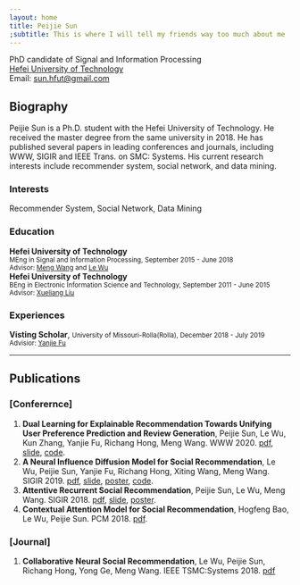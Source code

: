```yaml
---
layout: home
title: Peijie Sun
;subtitle: This is where I will tell my friends way too much about me
---
```

PhD candidate of Signal and Information Processing  
[Hefei University of Technology](http://www.hfut.edu.cn)  
Email: sun.hfut@gmail.com

## Biography
Peijie Sun is a Ph.D. student with the Hefei University of Technology. He received the master degree from the same university in 2018. He has published several papers in leading conferences and journals, including WWW, SIGIR and IEEE Trans. on SMC: Systems. His current research interests include recommender system, social network, and data mining.

### Interests
Recommender System, Social Network, Data Mining

### Education
**Hefei University of Technology**  
<small>MEng in Signal and Information Processing, September 2015 - June 2018</small>  
<small>Advisor: [Meng Wang](https://sites.google.com/view/meng-wang/home) and [Le Wu](http://ci.hfut.edu.cn/wl_10577/list.htm)</small>   
**Hefei University of Technology**  
<small>BEng in Electronic Information Science and Technology, September 2011 - June 2015</small>   
<small>Advisor: [Xueliang Liu](https://scholar.google.com/citations?user=-BFEdeMAAAAJ&hl=en)</small>     

### Experiences
**Visting Scholar**, <small>University of Missouri-Rolla(Rolla), December 2018 - July 2019</small>   
<small>Advisior: [Yanjie Fu](https://www.yanjiefu.com)</small>

------

## Publications

### [Conferernce]  
1. **Dual Learning for Explainable Recommendation Towards Unifying User Preference Prediction and Review Generation**, Peijie Sun, Le Wu, Kun Zhang, Yanjie Fu, Richang Hong, Meng Wang. WWW 2020. 
[pdf](https://app.box.com/file/744297048679?s=7kj6k40r0ik0jmb2r97qkhnwt1tjsv0j), 
[slide](https://app.box.com/s/ljpn0zb3gvs4wpmyzfhd86gmubseyjuq), 
[code](https://github.com/www772/www2020_paper_772).  
2. **A Neural Influence Diffusion Model for Social Recommendation**, Le Wu, Peijie Sun, Yanjie Fu, Richang Hong, Xiting Wang, Meng Wang. SIGIR 2019. 
[pdf](https://app.box.com/s/svgrucstfa5y6ng9xybunbmrpddxdt79), 
[slide](https://app.box.com/s/60ybnf0brv68s5vcz651a0p40frxtxyp), 
[poster](https://app.box.com/s/49rmh3xh0t2o1jad17sgneyegji3yo2q), 
[code](https://github.com/PeiJieSun/diffnet).  
3. **Attentive Recurrent Social Recommendation**, Peijie Sun, Le Wu, Meng Wang. SIGIR 2018. 
[pdf](https://app.box.com/s/gboxhz7kcjmi0w7zc451cqqoleaanpcl), 
[slide](https://app.box.com/s/r26esy90svl17bfpgg09b68kntlo6h3q), 
[poster](https://app.box.com/s/t7hzalnvpxyl3p3gi9v21a2gon0o73h5).  
4. **Contextual Attention Model for Social Recommendation**, Hogfeng Bao, Le Wu, Peijie Sun. PCM 2018. 
[pdf](https://link.springer.com/chapter/10.1007/978-3-030-00767-6_58).  


### [Journal]
1. **Collaborative Neural Social Recommendation**, Le Wu, Peijie Sun, Richang Hong, Yong Ge, Meng Wang. IEEE TSMC:Systems 2018. 
[pdf](https://app.box.com/s/fwdol6a06ndx0ynvczuq2nx07p3htthu)  
